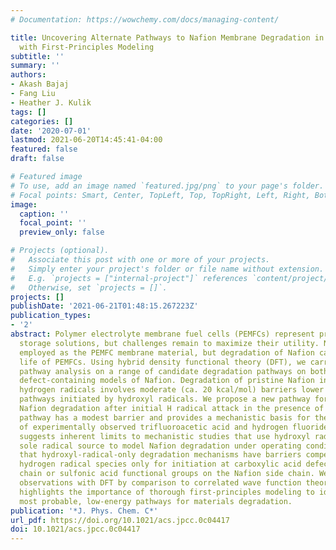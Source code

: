 ```yaml
---
# Documentation: https://wowchemy.com/docs/managing-content/

title: Uncovering Alternate Pathways to Nafion Membrane Degradation in Fuel Cells
  with First-Principles Modeling
subtitle: ''
summary: ''
authors:
- Akash Bajaj
- Fang Liu
- Heather J. Kulik
tags: []
categories: []
date: '2020-07-01'
lastmod: 2021-06-20T14:45:41-04:00
featured: false
draft: false

# Featured image
# To use, add an image named `featured.jpg/png` to your page's folder.
# Focal points: Smart, Center, TopLeft, Top, TopRight, Left, Right, BottomLeft, Bottom, BottomRight.
image:
  caption: ''
  focal_point: ''
  preview_only: false

# Projects (optional).
#   Associate this post with one or more of your projects.
#   Simply enter your project's folder or file name without extension.
#   E.g. `projects = ["internal-project"]` references `content/project/deep-learning/index.md`.
#   Otherwise, set `projects = []`.
projects: []
publishDate: '2021-06-21T01:48:15.267223Z'
publication_types:
- '2'
abstract: Polymer electrolyte membrane fuel cells (PEMFCs) represent promising energy
  storage solutions, but challenges remain to maximize their utility. Nafion is frequently
  employed as the PEMFC membrane material, but degradation of Nafion can limit the
  life of PEMFCs. Using hybrid density functional theory (DFT), we carry out reaction
  pathway analysis on a range of candidate degradation pathways on both pristine and
  defect-containing models of Nafion. Degradation of pristine Nafion initiated by
  hydrogen radicals involves moderate (ca. 20 kcal/mol) barriers lower than alternative
  pathways initiated by hydroxyl radicals. We propose a new pathway for continued
  Nafion degradation after initial H radical attack in the presence of H2O2. This
  pathway has a modest barrier and provides a mechanistic basis for the production
  of experimentally observed trifluoroacetic acid and hydrogen fluoride. Our work
  suggests inherent limits to mechanistic studies that use hydroxyl radical as the
  sole radical source to model Nafion degradation under operating conditions. We observe
  that hydroxyl-radical-only degradation mechanisms have barriers competitive with
  hydrogen radical species only for initiation at carboxylic acid defects on the main
  chain or sulfonic acid functional groups on the Nafion side chain. We confirm our
  observations with DFT by comparison to correlated wave function theory. Our study
  highlights the importance of thorough first-principles modeling to identify the
  most probable, low-energy pathways for materials degradation.
publication: '*J. Phys. Chem. C*'
url_pdf: https://doi.org/10.1021/acs.jpcc.0c04417
doi: 10.1021/acs.jpcc.0c04417
---
```

